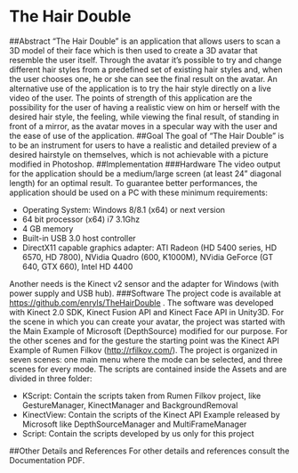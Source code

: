 # The Hair Double
##Abstract
“The Hair Double” is an application that allows users to scan a 3D model of their face which is then used to
create a 3D avatar that resemble the user itself. Through the avatar it’s possible to try and change different
hair styles from a predefined set of existing hair styles and, when the user chooses one, he or she can see
the final result on the avatar. An alternative use of the application is to try the hair style directly on a live
video of the user.
The points of strength of this application are the possibility for the user of having a realistic view on him or
herself with the desired hair style, the feeling, while viewing the final result, of standing in front of a mirror,
as the avatar moves in a specular way with the user and the ease of use of the application.
##Goal
The goal of “The Hair Double” is to be an instrument for users to have a realistic and detailed preview of a
desired hairstyle on themselves, which is not achievable with a picture modified in Photoshop.
##Implementation
###Hardware
The video output for the application should be a medium/large screen (at least 24” diagonal length) for an
optimal result.
To guarantee better performances, the application should be used on a PC with these minimum requirements:
* Operating System: Windows 8/8.1 (x64) or next version
* 64 bit processor (x64) i7 3.1Ghz
* 4 GB memory
* Built-in USB 3.0 host controller
* DirectX11 capable graphics adapter:
  ATI Radeon (HD 5400 series, HD 6570, HD 7800),
  NVidia Quadro (600, K1000M), NVidia GeForce (GT 640, GTX 660),
  Intel HD 4400
  
Another needs is the Kinect v2 sensor and the adapter for Windows (with power supply and USB
hub).
###Software
The project code is available at https://github.com/enryls/TheHairDouble .
The software was developed with Kinect 2.0 SDK, Kinect Fusion API and Kinect Face API in Unity3D.
For the scene in which you can create your avatar, the project was started with the Main Example
of Microsoft (DepthSource) modified for our purpose. For the other scenes and for the gesture the
starting point was the Kinect API Example of Rumen Filkov (http://rfilkov.com/).
The project is organized in seven scenes: one main menu where the mode can be selected, and
three scenes for every mode. The scripts are contained inside the Assets and are divided in three
folder:
* KScript: Contain the scripts taken from Rumen Filkov project, like GestureManager,
KinectManager and BackgroundRemoval
* KinectView: Contain the scripts of the Kinect API Example released by Microsoft like
DepthSourceManager and MultiFrameManager
* Script: Contain the scripts developed by us only for this project

##Other Details and References
For other details and references consult the Documentation PDF.
